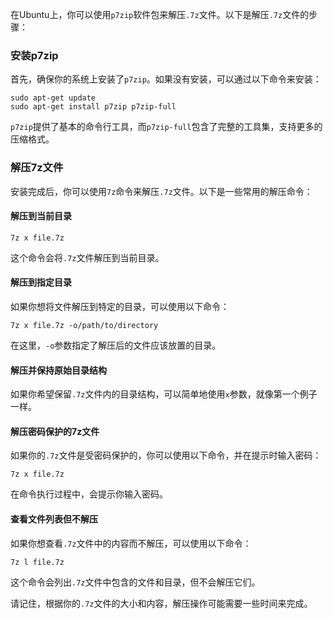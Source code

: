 在Ubuntu上，你可以使用`p7zip`软件包来解压`.7z`文件。以下是解压`.7z`文件的步骤：

### 安装p7zip

首先，确保你的系统上安装了`p7zip`。如果没有安装，可以通过以下命令来安装：

```shell
sudo apt-get update
sudo apt-get install p7zip p7zip-full
```

`p7zip`提供了基本的命令行工具，而`p7zip-full`包含了完整的工具集，支持更多的压缩格式。

### 解压7z文件

安装完成后，你可以使用`7z`命令来解压`.7z`文件。以下是一些常用的解压命令：

#### 解压到当前目录

```shell
7z x file.7z
```

这个命令会将`.7z`文件解压到当前目录。

#### 解压到指定目录

如果你想将文件解压到特定的目录，可以使用以下命令：

```shell
7z x file.7z -o/path/to/directory
```

在这里，`-o`参数指定了解压后的文件应该放置的目录。

#### 解压并保持原始目录结构

如果你希望保留`.7z`文件内的目录结构，可以简单地使用`x`参数，就像第一个例子一样。

#### 解压密码保护的7z文件

如果你的`.7z`文件是受密码保护的，你可以使用以下命令，并在提示时输入密码：

```shell
7z x file.7z
```

在命令执行过程中，会提示你输入密码。

#### 查看文件列表但不解压

如果你想查看`.7z`文件中的内容而不解压，可以使用以下命令：

```shell
7z l file.7z
```

这个命令会列出`.7z`文件中包含的文件和目录，但不会解压它们。

请记住，根据你的`.7z`文件的大小和内容，解压操作可能需要一些时间来完成。
